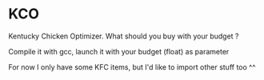 # KCO
Kentucky Chicken Optimizer. What should you buy with your budget ?

Compile it with gcc, launch it with your budget (float) as parameter

For now I only have some KFC items, but I'd like to import other stuff 
too ^^
